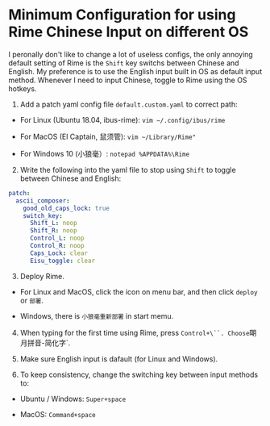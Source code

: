 # Minimum Configuration for using Rime Chinese Input on different OS

I peronally don't like to change a lot of useless configs, the only annoying default setting of Rime is the `Shift` key switchs between Chinese and English. My preference is to use the English input built in OS as default input method. Whenever I need to input Chinese, toggle to Rime using the OS hotkeys.

1. Add a patch yaml config file `default.custom.yaml` to correct path:

  - For Linux (Ubuntu 18.04, ibus-rime):  `vim ~/.config/ibus/rime`
  
  - For MacOS (El Captain, 鼠须管): `vim ~/Library/Rime"`
  
  - For Windows 10 (小狼毫）: `notepad %APPDATA%\Rime`
  
2. Write the following into the yaml file to stop using `Shift` to toggle between Chinese and English:

```yaml
patch:
  ascii_composer:
    good_old_caps_lock: true
    switch_key:
      Shift_L: noop
      Shift_R: noop
      Control_L: noop
      Control_R: noop
      Caps_Lock: clear
      Eisu_toggle: clear
```

3. Deploy Rime.

  - For Linux and MacOS, click the icon on menu bar, and then click `deploy` or `部署`.
  
  - Windows, there is `小狼毫重新部署` in start memu.

4. When typing for the first time using Rime, press `Control+\``. Choose`朙月拼音-简化字`.

5. Make sure English input is dafault (for Linux and Windows).

6. To keep consistency, change the switching key between input methods to:

  - Ubuntu / Windows: `Super+space`
  
  - MacOS: `Command+space`
